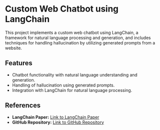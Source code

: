 # Custom Web Chatbot using LangChain

This project implements a custom web chatbot using LangChain, a framework for natural language processing and generation, and includes techniques for handling hallucination by utilizing generated prompts from a website.

## Features

- Chatbot functionality with natural language understanding and generation.
- Handling of hallucination using generated prompts.
- Integration with LangChain for natural language processing.

## References

- **LangChain Paper:** [Link to LangChain Paper](https://arxiv.org/abs/your-langchain-paper-id)
- **GitHub Repository:** [Link to GitHub Repository](https://github.com/your-username/your-repo)
